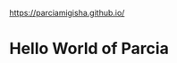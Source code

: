 <!DOCTYPE html>
https://parciamigisha.github.io/
<html>
	<head>
		<meta charset="utf-8">
	</head>
	<body>
		<h1>Hello World of Parcia</h1>
	</body>
</html>
